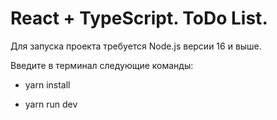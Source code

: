 # React + TypeScript. ToDo List.

Для запуска проекта требуется Node.js версии 16 и выше.

Введите в терминал следующие команды:

 - yarn install

 - yarn run dev

